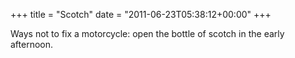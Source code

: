 +++
title = "Scotch"
date = "2011-06-23T05:38:12+00:00"
+++

Ways not to fix a motorcycle: open the bottle of scotch in the early afternoon.
			